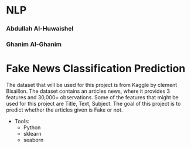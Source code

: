 # NLP
### Abdullah Al-Huwaishel
### Ghanim Al-Ghanim

# Fake News Classification Prediction
The dataset that will be used for this project is from Kaggle by clement Bisaillon.
The dataset contains an articles news, where it provides 3 features and 30,000+ observations. Some of the features that might be used for this project are Title, Text, Subject. The goal of this project is to predict whether the articles given is Fake or not. 
- Tools:
  - Python
  - sklearn
  - seaborn 
